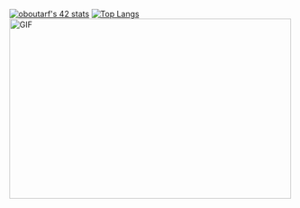 <a href="https://github.com/JaeSeoKim/badge42"><img src="https://badge42.vercel.app/api/v2/clhaigzcg008508jq6b1obm0q/stats?cursusId=21&coalitionId=undefined" alt="oboutarf's 42 stats" /></a>
<a href="https://github.com/anuraghazra/github-readme-stats">
<img src="https://github-readme-stats.vercel.app/api/top-langs/?username=ComlanGiovanni&hide_title=1&layout=compact&theme=dark" alt="Top Langs" />
</a>
<img alt="GIF" src="https://github.com/abhisheknaiidu/abhisheknaiidu/blob/master/code.gif?raw=true" width="500" height="320" />
